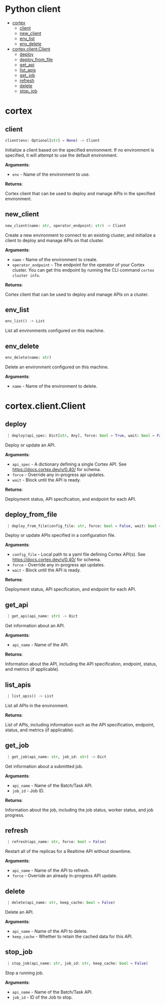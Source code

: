 # Python client

* [cortex](#cortex)
  * [client](#client)
  * [new\_client](#new_client)
  * [env\_list](#env_list)
  * [env\_delete](#env_delete)
* [cortex.client.Client](#cortex-client-client)
  * [deploy](#deploy)
  * [deploy\_from\_file](#deploy_from_file)
  * [get\_api](#get_api)
  * [list\_apis](#list_apis)
  * [get\_job](#get_job)
  * [refresh](#refresh)
  * [delete](#delete)
  * [stop\_job](#stop_job)

# cortex

## client

```python
client(env: Optional[str] = None) -> Client
```

Initialize a client based on the specified environment. If no environment is specified, it will attempt to use the default environment.

**Arguments**:

- `env` - Name of the environment to use.


**Returns**:

  Cortex client that can be used to deploy and manage APIs in the specified environment.

## new\_client

```python
new_client(name: str, operator_endpoint: str) -> Client
```

Create a new environment to connect to an existing cluster, and initialize a client to deploy and manage APIs on that cluster.

**Arguments**:

- `name` - Name of the environment to create.
- `operator_endpoint` - The endpoint for the operator of your Cortex cluster. You can get this endpoint by running the CLI command `cortex cluster info`.


**Returns**:

  Cortex client that can be used to deploy and manage APIs on a cluster.

## env\_list

```python
env_list() -> List
```

List all environments configured on this machine.

## env\_delete

```python
env_delete(name: str)
```

Delete an environment configured on this machine.

**Arguments**:

- `name` - Name of the environment to delete.

# cortex.client.Client

## deploy

<!-- CORTEX_VERSION_MINOR -->

```python
 | deploy(api_spec: Dict[str, Any], force: bool = True, wait: bool = False)
```

Deploy or update an API.

**Arguments**:

- `api_spec` - A dictionary defining a single Cortex API. See https://docs.cortex.dev/v/0.40/ for schema.
- `force` - Override any in-progress api updates.
- `wait` - Block until the API is ready.


**Returns**:

  Deployment status, API specification, and endpoint for each API.

## deploy\_from\_file

<!-- CORTEX_VERSION_MINOR -->

```python
 | deploy_from_file(config_file: str, force: bool = False, wait: bool = False) -> Dict
```

Deploy or update APIs specified in a configuration file.

**Arguments**:

- `config_file` - Local path to a yaml file defining Cortex API(s). See https://docs.cortex.dev/v/0.40/ for schema.
- `force` - Override any in-progress api updates.
- `wait` - Block until the API is ready.


**Returns**:

  Deployment status, API specification, and endpoint for each API.

## get\_api

```python
 | get_api(api_name: str) -> Dict
```

Get information about an API.

**Arguments**:

- `api_name` - Name of the API.


**Returns**:

  Information about the API, including the API specification, endpoint, status, and metrics (if applicable).

## list\_apis

```python
 | list_apis() -> List
```

List all APIs in the environment.

**Returns**:

  List of APIs, including information such as the API specification, endpoint, status, and metrics (if applicable).

## get\_job

```python
 | get_job(api_name: str, job_id: str) -> Dict
```

Get information about a submitted job.

**Arguments**:

- `api_name` - Name of the Batch/Task API.
- `job_id` - Job ID.


**Returns**:

  Information about the job, including the job status, worker status, and job progress.

## refresh

```python
 | refresh(api_name: str, force: bool = False)
```

Restart all of the replicas for a Realtime API without downtime.

**Arguments**:

- `api_name` - Name of the API to refresh.
- `force` - Override an already in-progress API update.

## delete

```python
 | delete(api_name: str, keep_cache: bool = False)
```

Delete an API.

**Arguments**:

- `api_name` - Name of the API to delete.
- `keep_cache` - Whether to retain the cached data for this API.

## stop\_job

```python
 | stop_job(api_name: str, job_id: str, keep_cache: bool = False)
```

Stop a running job.

**Arguments**:

- `api_name` - Name of the Batch/Task API.
- `job_id` - ID of the Job to stop.
